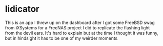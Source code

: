 # lidicator

This is an app I threw up on the dashboard after I got some FreeBSD swag from iXSystems
for a FreeNAS project I did to replicate the flashing light from the devil ears. It's 
hard to explain but at the time I thought it was funny, but in hindsight it has to be
one of my weirder moments.